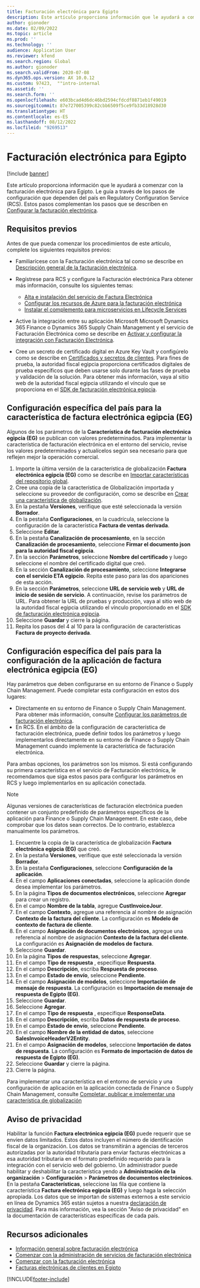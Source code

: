```yaml
---
title: Facturación electrónica para Egipto
description: Este artículo proporciona información que le ayudará a comenzar con la Facturación electrónica para Egipto en Microsoft en Microsoft Dynamics 365 Finance y Dynamics 365 Supply Chain Management.
author: gionoder
ms.date: 02/09/2022
ms.topic: article
ms.prod: ''
ms.technology: ''
audience: Application User
ms.reviewer: kfend
ms.search.region: Global
ms.author: gionoder
ms.search.validFrom: 2020-07-08
ms.dyn365.ops.version: AX 10.0.12
ms.custom: 97423,  ""intro-internal
ms.assetid: ''
ms.search.form: ''
ms.openlocfilehash: e603bcad4d6dc46bd2594cfdcdf8871eb1f49019
ms.sourcegitcommit: 87e727005399c82cbb6509f5ce9fb33d18928d30
ms.translationtype: HT
ms.contentlocale: es-ES
ms.lasthandoff: 08/12/2022
ms.locfileid: "9269513"
---
```

# <a name="electronic-invoicing-for-egypt"></a>Facturación electrónica para Egipto

[!include [banner](../includes/banner.md)]

Este artículo proporciona información que le ayudará a comenzar con la facturación electrónica para Egipto. Le guía a través de los pasos de configuración que dependen del país en Regulatory Configuration Service (RCS). Estos pasos complementan los pasos que se describen en [Configurar la facturación electrónica](e-invoicing-set-up-overview.md).

## <a name="prerequisites"></a>Requisitos previos

Antes de que pueda comenzar los procedimientos de este artículo, complete los siguientes requisitos previos:

- Familiarícese con la Facturación electrónica tal como se describe en [Descripción general de la facturación electrónica](e-invoicing-service-overview.md).
- Regístrese para RCS y configure la Facturación electrónica Para obtener más información, consulte los siguientes temas:

    - [Alta e instalación del servicio de Factura Electrónica](e-invoicing-sign-up-install.md)
    - [Configurar los recursos de Azure para la facturación electrónica](e-invoicing-set-up-azure-resources.md)
    - [Instalar el complemento para microservicios en Lifecycle Services](e-invoicing-install-add-in-microservices-lcs.md)
    
- Active la integración entre su aplicación Microsoft Microsoft Dynamics 365 Finance o Dynamics 365 Supply Chain Management y el servicio de Facturación Electrónica como se describe en [Activar y configurar la integración con Facturación Electrónica](e-invoicing-activate-setup-integration.md).
- Cree un secreto de certificado digital en Azure Key Vault y configúrelo como se describe en [Certificados y secretos de clientes](e-invoicing-customer-certificates-secrets.md). Para fines de prueba, la autoridad fiscal egipcia proporciona certificados digitales de prueba específicos que deben usarse solo durante las fases de prueba y validación de la solución. Para obtener más información, vaya al sitio web de la autoridad fiscal egipcia utilizando el vínculo que se proporciona en el [SDK de facturación electrónica egipcia](https://sdk.invoicing.eta.gov.eg/faq/).

## <a name="country-specific-configuration-for-the-egyptian-electronic-invoice-eg-feature"></a>Configuración específica del país para la característica de factura electrónica egipcia (EG)

Algunos de los parámetros de la **Característica de facturación electrónica egipcia (EG)** se publican con valores predeterminados. Para implementar la característica de facturación electrónica en el entorno del servicio, revise los valores predeterminados y actualícelos según sea necesario para que reflejen mejor la operación comercial.

1. Importe la última versión de la característica de globalización **Factura electrónica egipcia (EG)** como se describe en [Importar características del repositorio global](e-invoicing-import-feature-global-repository.md).
2. Cree una copia de la característica de Globalización importada y seleccione su proveedor de configuración, como se describe en [Crear una característica de globalización](e-invoicing-create-new-globalization-feature.md).
3. En la pestaña **Versiones**, verifique que esté seleccionada la versión **Borrador**.
4. En la pestaña **Configuraciones**, en la cuadrícula, seleccione la configuración de la característica **Factura de ventas derivada**.
5. Seleccione **Editar**.
6. En la pestaña **Canalización de procesamiento**, en la sección **Canalización de procesamiento**, seleccione **Firmar el documento json para la autoridad fiscal egipcia**.
7. En la sección **Parámetros**, seleccione **Nombre del certificado** y luego seleccione el nombre del certificado digital que creó.
8. En la sección **Canalización de procesamiento**, seleccione **Integrarse con el servicio ETA egipcio**. Repita este paso para las dos apariciones de esta acción.
9. En la sección **Parámetros**, seleccione **URL de servicio web** y **URL de inicio de sesión de servicio**. A continuación, revise los parámetros de URL. Para obtener la URL de pruebas y producción, vaya al sitio web de la autoridad fiscal egipcia utilizando el vínculo proporcionado en el [SDK de facturación electrónica egipcia](https://sdk.invoicing.eta.gov.eg/faq/).
10. Seleccione **Guardar** y cierre la página.
11. Repita los pasos del 4 al 10 para la configuración de características **Factura de proyecto derivada**.

## <a name="country-specific-configuration-for-the-egyptian-electronic-invoice-eg-application-setup"></a>Configuración específica del país para la configuración de la aplicación de factura electrónica egipcia (EG)

Hay parámetros que deben configurarse en su entorno de Finance o Supply Chain Management. Puede completar esta configuración en estos dos lugares:

- Directamente en su entorno de Finance o Supply Chain Management. Para obtener más información, consulte [Configurar los parámetros de facturación electrónica](e-invoicing-set-up-parameters.md).
- En RCS. En el ámbito de la configuración de característica de facturación electrónica, puede definir todos los parámetros y luego implementarlos directamente en su entorno de Finance o Supply Chain Management cuando implemente la característica de facturación electrónica.

Para ambas opciones, los parámetros son los mismos. Si está configurando su primera característica en el servicio de Facturación electrónica, le recomendamos que siga estos pasos para configurar los parámetros en RCS y luego implementarlos en su aplicación conectada.

> [!NOTE]
> Algunas versiones de características de facturación electrónica pueden contener un conjunto predefinido de parámetros específicos de la aplicación para Finance o Supply Chain Management. En este caso, debe comprobar que los datos sean correctos. De lo contrario, establezca manualmente los parámetros.

1. Encuentre la copia de la característica de globalización **Factura electrónica egipcia (EG)** que creó.
2. En la pestaña **Versiones**, verifique que esté seleccionada la versión **Borrador**.
3. En la pestaña **Configuraciones**, seleccione **Configuración de la aplicación**.
4. En el campo **Aplicaciones conectadas**, seleccione la aplicación donde desea implementar los parámetros.
5. En la página **Tipos de documentos electrónicos**, seleccione **Agregar** para crear un registro.
6. En el campo **Nombre de la tabla**, agregue **CustInvoiceJour**.
7. En el campo **Contexto**, agregue una referencia al nombre de asignación **Contexto de la factura del cliente**. La configuración es **Modelo de contexto de factura de cliente**.
8. En el campo **Asignación de documentos electrónicos**, agregue una referencia al nombre de asignación **Contexto de la factura del cliente**. La configuración es **Asignación de modelos de factura**.
9. Seleccione **Guardar**.
10. En la página **Tipos de respuestas**, seleccione **Agregar**.
11. En el campo **Tipo de respuesta** , especifique **Respuesta**.
12. En el campo **Descripción**, escriba **Respuesta de proceso**.
13. En el campo **Estado de envío**, seleccione **Pendiente**.
14. En el campo **Asignación de modelos**, seleccione **Importación de mensaje de respuesta**. La configuración es **Importación de mensaje de respuesta de Egipto (EG)**.
15. Seleccione **Guardar**.
16. Seleccione **Agregar**.
17. En el campo **Tipo de respuesta** , especifique **ResponseData**.
18. En el campo **Descripción**, escriba **Datos de respuesta de proceso**.
19. En el campo **Estado de envío**, seleccione **Pendiente**.
20. En el campo **Nombre de la entidad de datos**, seleccione **SalesInvoiceHeaderV2Entity**.
21. En el campo **Asignación de modelos**, seleccione **Importación de datos de respuesta**. La configuración es **Formato de importación de datos de respuesta de Egipto (EG)**.
22. Seleccione **Guardar** y cierre la página.
23. Cierre la página.

Para implementar una característica en el entorno de servicio y una configuración de aplicación en la aplicación conectada de Finance o Supply Chain Management, consulte [Completar, publicar e implementar una característica de globalización](e-invoicing-complete-publish-deploy-globalization-feature.md)

## <a name="privacy-notice"></a>Aviso de privacidad

Habilitar la función **Factura electrónica egipcia (EG)** puede requerir que se envíen datos limitados. Estos datos incluyen el número de identificación fiscal de la organización. Los datos se transmitirán a agencias de terceros autorizadas por la autoridad tributaria para enviar facturas electrónicas a esa autoridad tributaria en el formato predefinido requerido para la integración con el servicio web del gobierno. Un administrador puede habilitar y deshabilitar la característica yendo a **Administración de la organización** \> **Configuración** \> **Parámetros de documentos electrónicos**. En la pestaña **Características**, seleccione las fila que contiene la característica **Factura electrónica egipcia (EG)** y luego haga la selección apropiada. Los datos que se importan de sistemas externos a este servicio en línea de Dynamics 365 están sujetos a nuestra [declaración de privacidad](https://go.microsoft.com/fwlink/?LinkId=512132). Para más información, vea la sección "Aviso de privacidad" en la documentación de características específicas de cada país.

## <a name="additional-resources"></a>Recursos adicionales

- [Información general sobre facturación electrónica](e-invoicing-service-overview.md)
- [Comenzar con la administración de servicios de facturación electrónica](e-invoicing-get-started-service-administration.md)
- [Comenzar con la facturación electrónica](e-invoicing-get-started.md)
- [Facturas electrónicas de clientes en Egipto](emea-egy-e-invoices.md)

[!INCLUDE[footer-include](../../includes/footer-banner.md)]

